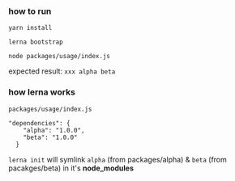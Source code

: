### how to run

`yarn install`

`lerna bootstrap`

`node packages/usage/index.js`

expected result: `xxx alpha beta`

### how lerna works
`packages/usage/index.js`
```
"dependencies": {
    "alpha": "1.0.0",
    "beta": "1.0.0"
  }
```
`lerna init` will symlink `alpha` (from packages/alpha) & `beta` (from pacakges/beta) in it's **node_modules**